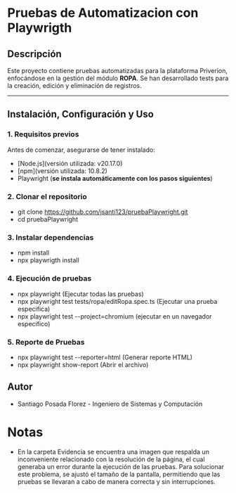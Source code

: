 # Pruebas de Automatizacion con Playwrigth

## Descripción
Este proyecto contiene pruebas automatizadas para la plataforma Priverion, enfocándose en la gestión del módulo **ROPA**. Se han desarrollado tests para la creación, edición y eliminación de registros.

---

## Instalación, Configuración y Uso
### 1. Requisitos previos
Antes de comenzar, asegurarse de tener instalado:
- [Node.js](versión utilizada: v20.17.0)
- [npm](versión utilizada: 10.8.2)
- Playwright (**se instala automáticamente con los pasos siguientes**)

### 2. Clonar el repositorio
- git clone https://github.com/jsanti123/pruebaPlaywright.git
- cd pruebaPlaywright

### 3. Instalar dependencias
- npm install
- npx playwrigth install

### 4. Ejecución de pruebas
- npx playwright (Ejecutar todas las pruebas)
- npx playwright test tests/ropa/editRopa.spec.ts (Ejecutar una prueba especifica)
- npx playwright test --project=chromium (ejecutar en un navegador especifico)

### 5. Reporte de Pruebas
- npx playwright test --reporter=html (Generar reporte HTML)
- npx playwright show-report (Abrir el archivo)

## Autor
- Santiago Posada Florez - Ingeniero de Sistemas y Computación

# Notas 
- En la carpeta Evidencia se encuentra una imagen que respalda un inconveniente relacionado con la resolución de la página, el cual generaba un error durante la ejecución de las pruebas. Para solucionar este problema, se ajustó el tamaño de la pantalla, permitiendo que las pruebas se llevaran a cabo de manera correcta y sin interrupciones.